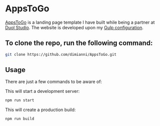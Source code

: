 # AppsToGo 

[AppsToGo](https://dimianni.github.io/AppsToGo/) is a landing page template I have built while being a partner at [Duol Studio](https://duolstudio.com/). The website is developed upon my [Gulp configuration](https://github.com/dimianni/gulp_config).

## To clone the repo, run the following command:

```bash
git clone https://github.com/dimianni/AppsToGo.git
```

## Usage

There are just a few commands to be aware of:

This will start a development server:
```bash
npm run start
```

This will create a production build:
```bash
npm run build
```


